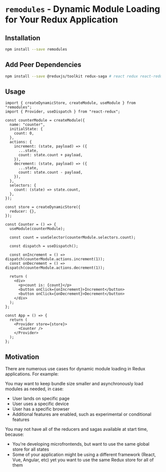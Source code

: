 # `remodules` - Dynamic Module Loading for Your Redux Application

## Installation

```bash
npm install --save remodules
```

## Add Peer Dependencies

```bash
npm install --save @reduxjs/toolkit redux-saga # react redux react-redux
```

## Usage

```tsx
import { createDynamicStore, createModule, useModule } from "remodules";
import { Provider, useDispatch } from "react-redux";

const counterModule = createModule({
  name: "counter",
  initialState: {
    count: 0,
  },
  actions: {
    increment: (state, payload) => ({
      ...state,
      count: state.count + payload,
    }),
    decrement: (state, payload) => ({
      ...state,
      count: state.count - payload,
    }),
  },
  selectors: {
    count: (state) => state.count,
  },
});

const store = createDynamicStore({
  reducer: {},
});

const Counter = () => {
  useModule(counterModule);

  const count = useSelector(counterModule.selectors.count);

  const dispatch = useDispatch();

  const onIncrement = () => dispatch(counterModule.actions.increment(1));
  const onDecrement = () => dispatch(counterModule.actions.decrement(1));

  return (
    <div>
      <p>count is: {count}</p>
      <button onClick={onIncrement}>Increment</button>
      <button onClick={onDecrement}>Decrement</button>
    </div>
  );
};

const App = () => {
  return (
    <Provider store={store}>
      <Counter />
    </Provider>
  );
};
```

## Motivation

There are numerous use cases for dynamic module loading in Redux applications. For example:

You may want to keep bundle size smaller and asynchronously load modules as needed, in case:

- User lands on specific page
- User uses a specific device
- User has a specific browser
- Additional features are enabled, such as experimental or conditional features

You may not have all of the reducers and sagas available at start time, because:

- You're developing microfrontends, but want to use the same global store for all states
- Some of your application might be using a different framework (React, Vue, Angular, etc) yet you want to use the same Redux store for all of them
